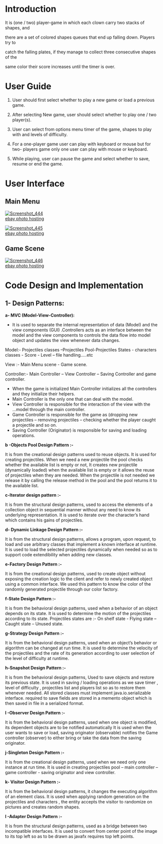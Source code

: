# Introduction 
It is (one / two) player-game in which each clown carry two stacks of shapes, and

there are a set of colored shapes queues that end up falling down. Players try to

catch the falling plates, if they manage to collect three consecutive shapes of the

same color their score increases until the timer is over. <br>


# User Guide
1. User should first select whether to play a new game or load a previous game.

2. After selecting New game, user should select whether to play one / two player(s). <br>

3. User can select from options menu timer of the game, shapes to play with and levels of difficulty. <br>

4. For a one-player game user can play with keyboard or mouse but for two-
players game only one user can play with mouse or keyboard. <br>

5. While playing, user can pause the game and select whether to save, resume or end the game. <br>


# User Interface
## Main Menu 

<a href="https://imgbb.com/"><img src="https://image.ibb.co/ksDzEa/Screenshot_444.png" alt="Screenshot_444" border="0"></a><br /><a target='_blank' href='https://imgbb.com/'>ebay photo hosting</a><br />

<a href="https://imgbb.com/"><img src="https://image.ibb.co/ef5knv/Screenshot_445.png" alt="Screenshot_445" border="0"></a><br /><a target='_blank' href='https://imgbb.com/'>ebay photo hosting</a><br />

## Game Scene
<a href="https://ibb.co/ixZpEa"><img src="https://preview.ibb.co/jFiS0F/Screenshot_446.png" alt="Screenshot_446" border="0"></a><br /><a target='_blank' href='https://imgbb.com/'>ebay photo hosting</a><br />

# Code Design and Implementation

## 1- Design Patterns:

**a- MVC (Model-View-Controller):**

  - It is used to separate the internal representation of data (Model) and the view
     components (GUI) .Controllers acts as an interface between the model and the
     view components to controls the data flow into model object and updates the
     view whenever data changes.

Model:- Projectiles classes –Projectiles Pool-Projectiles States -
        characters classes - Score - Level – file handling.....etc

View :- Main Menu scene - Game scene.

Controller:- Main Controller – View Controller – Saving Controller
             and game controller.

- When the game is initialized Main Controller initializes all the controllers and they
  initialize their helpers.
-  Main Controller is the only one that can deal with the model.
- View Controller is responsible for the interaction of the view with the ...model
  through the main controller.
- Game Controller is responsible for the game as (dropping new projectiles –
  removing projectiles – checking whether the player caught a projectile and so on.
- Saving Controller (Originator) is responsible for saving and loading operations.<br>

**b -Objects Pool Design Pattern :-**

It is from the creational design patterns used to reuse objects.
It is used for creating projectiles. When we need a new
projectile the pool checks whether the available list is empty or not, It
creates new projectile (dynamically loaded) when the available list is
empty or it allows the reuse of projectiles when they are needed. When
the projectile is not needed we release it by calling the release method in
the pool and the pool returns it to the available list. <br>

**c-Iterator design pattern :-**

It is from the structural design patterns, used to access the elements of a
collection object in sequential manner without any need to know its
underlying representation.
It is used to iterate over the character’s hand which contains
his gains of projectiles. <br>

**d- Dynamic Linkage Design Pattern :-**

It is from the structural design patterns, allows a program, upon request,
to load and use arbitrary classes that implement a known interface at
runtime.
It is used to load the selected projectiles dynamically when
needed so as to support code extendibility when adding new classes. <br>

**e-Factory Design Pattern :-**

It is from the creational design patterns, used to create object
without exposing the creation logic to the client and refer to
newly created object using a common interface.
We used this pattern to know the color of the randomly generated
projectile through our color factory. <br>

**f-State Design Pattern :-**

It is from the behavioral design patterns, used when a behavior of an object
depends on its state.
It is used to determine the motion of the projectiles according to
its state.
Projectiles states are :- On shelf state - Flying state – Caught state –
Unused state. <br>

**g-Strategy Design Pattern :-**

It is from the behavioral design patterns, used when an object’s behavior or
algorithm can be changed at run time.
It is used to determine the velocity of the projectiles and the
rate of its generation according to user selection of the level of difficulty at
runtime. <br>

**h-Snapshot Design Pattern :-**

It is from the behavioral design patterns, Used to save objects and restore
its previous state.
It is used in saving / loading operations as we save timer , level
of difficulty , projectiles list and players list so as to restore them whenever
needed.
All stored classes must implement java.io.serializable interface.
required to save fields are stored in a memento object which is then
saved in file in a serialized format. <br>

**I -Observer Design Pattern :-**

It is from the behavioral design patterns, used when one object is
modified, its dependent objects are to be notified automatically
It is used when the user wants to save or load, saving
originator (observable) notifies the Game controller (observer) to
either bring or take the data from the saving originator. <br>

**j-Singleton Design Pattern :-**

It is from the creational design patterns, used when we need only one
instance at run time.
It is used in creating projectiles pool – main controller – game
controller - saving originator and view controller.<br>

**k- Visitor Design Pattern :-**

It is from the behavioral design patterns, it changes the executing
algorithm of an element class.
It is used when applying random generation on the
projectiles and characters , the entity accepts the visitor to randomize on
pictures and creates random shapes. <br>

**l -Adapter Design Pattern :-**

It is from the structural design patterns, used as a bridge between two
incompatible interfaces.
It is used to convert from center point of the image to its top left
so as to be drawn as javafx requires top left points. <br>

